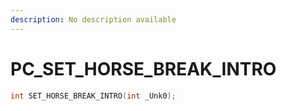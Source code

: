 ```yaml
---
description: No description available 
---
```


# PC\_SET_HORSE_BREAK_INTRO

```cpp
int SET_HORSE_BREAK_INTRO(int _Unk0);
```